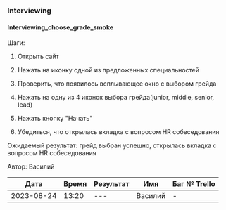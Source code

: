 ### Interviewing
#### Interviewing_choose_grade_smoke

Шаги:

1. Открыть сайт

2. Нажать на иконку одной из предложенных специальностей

3. Проверить, что появилось всплывающее окно с выбором грейда

4. Нажать на одну из 4 иконок выбора грейда(junior, middle, senior, lead)

5. Нажать кнопку "Начать"

6. Убедиться, что открылась вкладка с вопросом HR собеседования

Ожидаемый результат: грейд выбран успешно, открылась вкладка с вопросом HR собеседования

Автор: Василий

|     Дата    | Время | Результат|   Имя  | Баг № Trello|
|     ---     |  ---  |    ---   |   ---  |      ---    |
|  2023-08-24 | 13:20 |    ---   | Василий|       -     | 